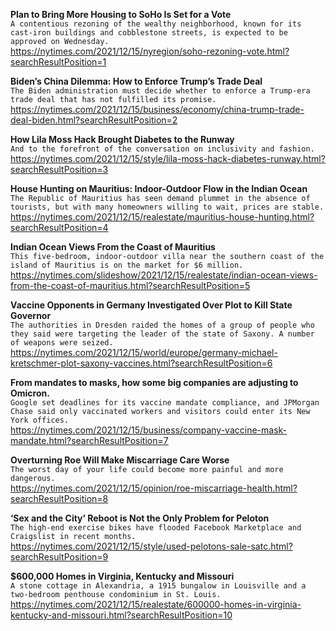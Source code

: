 **Plan to Bring More Housing to SoHo Is Set for a Vote**\
`A contentious rezoning of the wealthy neighborhood, known for its cast-iron buildings and cobblestone streets, is expected to be approved on Wednesday.`\
https://nytimes.com/2021/12/15/nyregion/soho-rezoning-vote.html?searchResultPosition=1

**Biden’s China Dilemma: How to Enforce Trump’s Trade Deal**\
`The Biden administration must decide whether to enforce a Trump-era trade deal that has not fulfilled its promise.`\
https://nytimes.com/2021/12/15/business/economy/china-trump-trade-deal-biden.html?searchResultPosition=2

**How Lila Moss Hack Brought Diabetes to the Runway**\
`And to the forefront of the conversation on inclusivity and fashion.`\
https://nytimes.com/2021/12/15/style/lila-moss-hack-diabetes-runway.html?searchResultPosition=3

**House Hunting on Mauritius: Indoor-Outdoor Flow in the Indian Ocean**\
`The Republic of Mauritius has seen demand plummet in the absence of tourists, but with many homeowners willing to wait, prices are stable.`\
https://nytimes.com/2021/12/15/realestate/mauritius-house-hunting.html?searchResultPosition=4

**Indian Ocean Views From the Coast of Mauritius**\
`This five-bedroom, indoor-outdoor villa near the southern coast of the island of Mauritius is on the market for $6 million.`\
https://nytimes.com/slideshow/2021/12/15/realestate/indian-ocean-views-from-the-coast-of-mauritius.html?searchResultPosition=5

**Vaccine Opponents in Germany Investigated Over Plot to Kill State Governor**\
`The authorities in Dresden raided the homes of a group of people who they said were targeting the leader of the state of Saxony. A number of weapons were seized.`\
https://nytimes.com/2021/12/15/world/europe/germany-michael-kretschmer-plot-saxony-vaccines.html?searchResultPosition=6

**From mandates to masks, how some big companies are adjusting to Omicron.**\
`Google set deadlines for its vaccine mandate compliance, and JPMorgan Chase said only vaccinated workers and visitors could enter its New York offices.`\
https://nytimes.com/2021/12/15/business/company-vaccine-mask-mandate.html?searchResultPosition=7

**Overturning Roe Will Make Miscarriage Care Worse**\
`The worst day of your life could become more painful and more dangerous.`\
https://nytimes.com/2021/12/15/opinion/roe-miscarriage-health.html?searchResultPosition=8

**‘Sex and the City’ Reboot is Not the Only Problem for Peloton**\
`The high-end exercise bikes have flooded Facebook Marketplace and Craigslist in recent months.`\
https://nytimes.com/2021/12/15/style/used-pelotons-sale-satc.html?searchResultPosition=9

**$600,000 Homes in Virginia, Kentucky and Missouri**\
`A stone cottage in Alexandria, a 1915 bungalow in Louisville and a two-bedroom penthouse condominium in St. Louis.`\
https://nytimes.com/2021/12/15/realestate/600000-homes-in-virginia-kentucky-and-missouri.html?searchResultPosition=10

